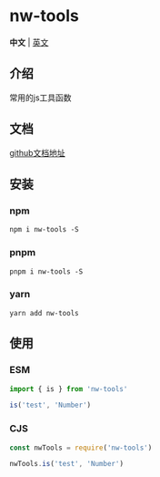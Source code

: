 # nw-tools



**中文** | [英文](./README.zh-CN.md)

## 介绍

常用的js工具函数

## 文档

[github文档地址](https://wallowyou.github.io/modules.html)


## 安装

### npm

```shell
npm i nw-tools -S
```

### pnpm

```shell
pnpm i nw-tools -S
```

### yarn

```shell
yarn add nw-tools
```

## 使用

### ESM

```ts
import { is } from 'nw-tools'

is('test', 'Number')
```

### CJS

```js
const nwTools = require('nw-tools')

nwTools.is('test', 'Number')
```



